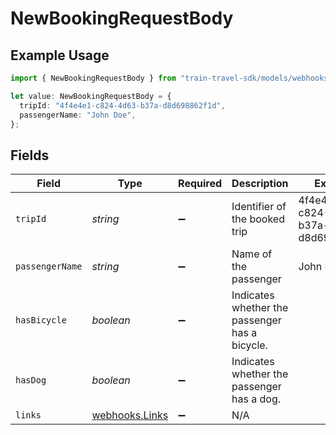 # NewBookingRequestBody

## Example Usage

```typescript
import { NewBookingRequestBody } from "train-travel-sdk/models/webhooks";

let value: NewBookingRequestBody = {
  tripId: "4f4e4e1-c824-4d63-b37a-d8d698862f1d",
  passengerName: "John Doe",
};
```

## Fields

| Field                                            | Type                                             | Required                                         | Description                                      | Example                                          |
| ------------------------------------------------ | ------------------------------------------------ | ------------------------------------------------ | ------------------------------------------------ | ------------------------------------------------ |
| `tripId`                                         | *string*                                         | :heavy_minus_sign:                               | Identifier of the booked trip                    | 4f4e4e1-c824-4d63-b37a-d8d698862f1d              |
| `passengerName`                                  | *string*                                         | :heavy_minus_sign:                               | Name of the passenger                            | John Doe                                         |
| `hasBicycle`                                     | *boolean*                                        | :heavy_minus_sign:                               | Indicates whether the passenger has a bicycle.   |                                                  |
| `hasDog`                                         | *boolean*                                        | :heavy_minus_sign:                               | Indicates whether the passenger has a dog.       |                                                  |
| `links`                                          | [webhooks.Links](../../models/webhooks/links.md) | :heavy_minus_sign:                               | N/A                                              |                                                  |